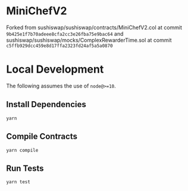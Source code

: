 # MiniChefV2

Forked from sushiswap/sushiswap/contracts/MiniChefV2.col at commit `9b425e1f7b70adeee8cfa2cc3e26fba75e9bac64`
and  sushiswap/sushiswap/mocks/ComplexRewarderTime.sol at commit `c5ffb929dcc459e8d17ffa2323fd24af5a5a0870`


# Local Development

The following assumes the use of `node@>=10`.

## Install Dependencies

`yarn`

## Compile Contracts

`yarn compile`

## Run Tests

`yarn test`
